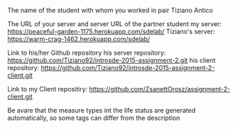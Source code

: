 The name of the student with whom you worked in pair 
  Tiziano Antico

The URL of your server and server URL of the partner student
  my server: https://peaceful-garden-1175.herokuapp.com/sdelab/
  Tiziano's server: https://warm-crag-1462.herokuapp.com/sdelab/
  
Link to his/her Github repository
  his server repository: https://github.com/Tiziano92/introsde-2015-assignment-2.git
  his client repository: https://github.com/Tiziano92/introsde-2015-assignment-2-client.git
  
Link to my Client repositiry:
  https://github.com/ZsanettOrosz/assignment-2-client.git


Be avare that the measure types int the life status are generated automatically, so some tags can differ from the description

